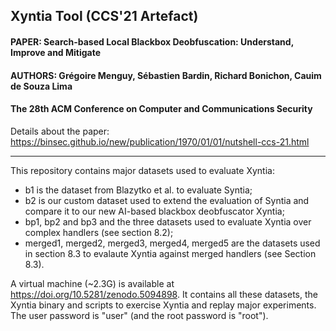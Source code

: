 ## Xyntia Tool (CCS'21 Artefact)
#### PAPER: Search-based Local Blackbox Deobfuscation: Understand, Improve and Mitigate 
#### AUTHORS: Grégoire Menguy, Sébastien Bardin, Richard Bonichon, Cauim de Souza Lima 
#### The 28th ACM Conference on Computer and Communications Security

Details about the paper: https://binsec.github.io/new/publication/1970/01/01/nutshell-ccs-21.html

---

This repository contains major datasets used to evaluate Xyntia:
* b1 is the dataset from Blazytko et al. to evaluate Syntia; 
* b2 is our custom dataset used to extend the evaluation of Syntia and compare it to our new AI-based blackbox deobfuscator Xyntia;
* bp1, bp2 and bp3 and the three datasets used to evaluate Xyntia over complex handlers (see section 8.2);
* merged1, merged2, merged3, merged4, merged5 are the datasets used in section 8.3 to evalaute Xyntia against merged handlers (see Section 8.3). 

A virtual machine (~2.3G) is available at https://doi.org/10.5281/zenodo.5094898. It contains all these datasets, the Xyntia binary and scripts to exercise Xyntia and replay major experiments. The user password is "user" (and the root password is "root").  


